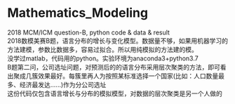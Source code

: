 # Mathematics_Modeling  
2018 MCM/ICM question-B, python code &amp; data &amp; result  
2018数模美赛B题，语言分布的增长与变化模型。数据量不够，如果用机器学习的方法建模，参数比数据多，容易过拟合。所以用纯模拟的方法建的模。  
没学过matlab，代码用的python。实验环境为anaconda3+python3.7  
B题第二问，公司选址问题，对预测后的的语言分布采用层次聚类的方法，即可看出聚成几簇效果最好。每簇里再人为按照某标准选择一个国家(比如：人口数量最多、经济最发达......)作为分公司选址  
这份代码仅包含语言增长与分布的模拟模型，对数据的层次聚类是另一个人做的
